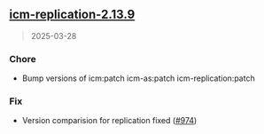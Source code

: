 
<a name="icm-replication-2.13.9"></a>
## [icm-replication-2.13.9](https://github.com/intershop/helm-charts/compare/icm-replication-2.13.8...icm-replication-2.13.9)

> 2025-03-28

### Chore

* Bump versions of icm:patch icm-as:patch icm-replication:patch

### Fix

* Version comparision for replication fixed ([#974](https://github.com/intershop/helm-charts/issues/974))

